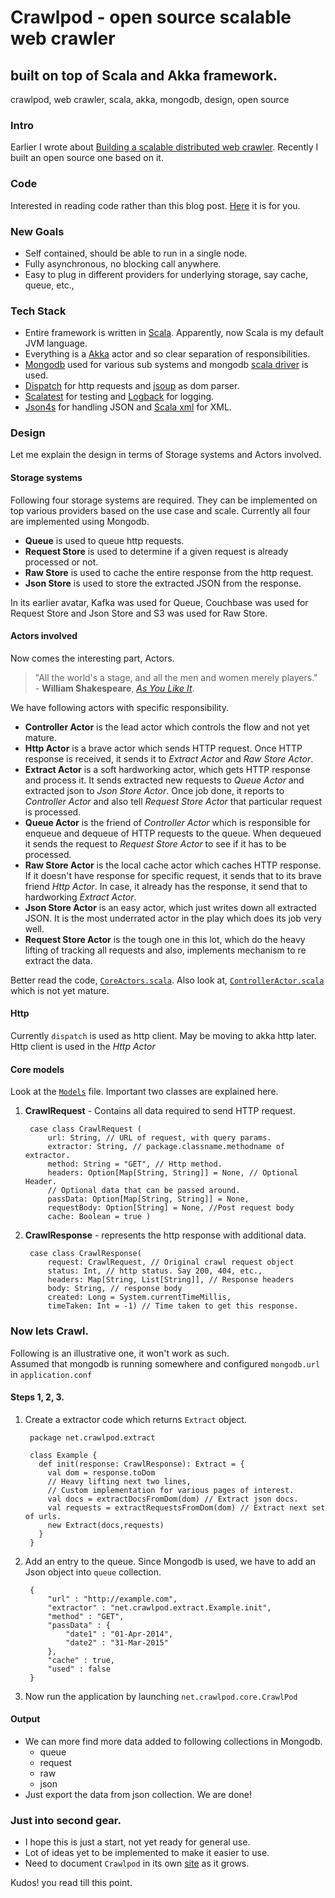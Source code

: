 # Crawlpod - open source scalable web crawler
## built on top of Scala and Akka framework.
crawlpod, web crawler, scala, akka, mongodb, design, open source

### Intro
Earlier I wrote about [Building a scalable distributed web crawler](/2015/04/18/building-a-distributed-web-crawler.html).
Recently I built an open source one based on it.

### Code
Interested in reading code rather than this blog post. [Here](https://github.com/sakthipriyan/crawlpod) it is for you.

### New Goals
* Self contained, should be able to run in a single node.
* Fully asynchronous, no blocking call anywhere.
* Easy to plug in different providers for underlying storage, say cache, queue, etc.,

### Tech Stack
* Entire framework is written in [Scala](http://www.scala-lang.org/). Apparently, now Scala is my default JVM language.
* Everything is a [Akka](http://akka.io/) actor and so clear separation of responsibilities.
* [Mongodb](http://mongodb.org) used for various sub systems and mongodb [scala driver](http://mongodb.github.io/mongo-scala-driver) is used.
* [Dispatch](http://dispatch.databinder.net/Dispatch.html) for http requests and [jsoup](http://jsoup.org/) as dom parser.
* [Scalatest](http://www.scalatest.org/) for testing and [Logback](http://logback.qos.ch/) for logging.
* [Json4s](http://json4s.org/) for handling JSON and [Scala xml](https://github.com/scala/scala-xml) for XML.

### Design
Let me explain the design in terms of Storage systems and Actors involved.

#### Storage systems
Following four storage systems are required. They can be implemented on top various providers based on the use case and scale. Currently all four are implemented using Mongodb.

* **Queue** is used to queue http requests.
* **Request Store** is used to determine if a given request is already processed or not.
* **Raw Store** is used to cache the entire response from the http request.
* **Json Store** is used to store the extracted JSON from the response.

In its earlier avatar, Kafka was used for Queue, Couchbase was used for Request Store and Json Store and S3 was used for Raw Store.

#### Actors involved
Now comes the interesting part, Actors.  
> "All the world's a stage, and all the men and women merely players."  
> \- **William Shakespeare**,  *[As You Like It](http://shakespeare.mit.edu/asyoulikeit/full.html)*.

We have following actors with specific responsibility.

* **Controller Actor** is the lead actor which controls the flow and not yet mature.
* **Http Actor** is a brave actor which sends HTTP request. Once HTTP response is received, it sends it to *Extract Actor* and *Raw Store Actor*.
* **Extract Actor** is a soft hardworking actor, which gets HTTP response and process it. It sends extracted new requests to *Queue Actor* and extracted json to *Json Store Actor*. Once job done, it reports to *Controller Actor* and also tell *Request Store Actor* that particular request is processed.
* **Queue Actor** is the friend of *Controller Actor* which is responsible for enqueue and  dequeue of HTTP requests to the queue. When dequeued it sends the request to *Request Store Actor* to see if it has to be processed.
* **Raw Store Actor** is the local cache actor which caches HTTP response. If it doesn't have response for specific request, it sends that to its brave friend *Http Actor*. In case, it already has the response, it send that to hardworking *Extract Actor*.
* **Json Store Actor** is an easy actor, which just writes down all extracted JSON. It is the most underrated actor in the play which does its job very well.
* **Request Store Actor** is the tough one in this lot, which do the heavy lifting of tracking all requests and also, implements mechanism to re extract the data.

Better read the code,  [`CoreActors.scala`](https://github.com/sakthipriyan/crawlpod/blob/master/src/main/scala/net/crawlpod/core/CoreActors.scala). Also look at,  [`ControllerActor.scala`](https://github.com/sakthipriyan/crawlpod/blob/master/src/main/scala/net/crawlpod/core/ControllerActor.scala) which is not yet mature.

#### Http
Currently `dispatch` is used as http client. May be moving to akka http later.
Http client is used in the *Http Actor*

#### Core models
Look at the [`Models`](https://github.com/sakthipriyan/crawlpod/blob/master/src/main/scala/net/crawlpod/core/Models.scala) file.
Important two classes are explained here.

1. **CrawlRequest** - Contains all data required to send HTTP request.

        case class CrawlRequest (
            url: String, // URL of request, with query params.
            extractor: String, // package.classname.methodname of extractor.
            method: String = "GET", // Http method.
            headers: Option[Map[String, String]] = None, // Optional Header.
            // Optional data that can be passed around.
            passData: Option[Map[String, String]] = None,
            requestBody: Option[String] = None, //Post request body
            cache: Boolean = true )

2. **CrawlResponse** - represents the http response with additional data.

        case class CrawlResponse(
            request: CrawlRequest, // Original crawl request object
            status: Int, // http status. Say 200, 404, etc.,
            headers: Map[String, List[String]], // Response headers
            body: String, // response body
            created: Long = System.currentTimeMillis,
            timeTaken: Int = -1) // Time taken to get this response.


### Now lets Crawl.
Following is an illustrative one, it won't work as such.  
Assumed that mongodb is running somewhere and configured `mongodb.url` in `application.conf`
#### Steps 1, 2, 3.
1. Create a extractor code which returns `Extract` object.

        package net.crawlpod.extract

        class Example {
          def init(response: CrawlResponse): Extract = {
            val dom = response.toDom
            // Heavy lifting next two lines,
            // Custom implementation for various pages of interest.
            val docs = extractDocsFromDom(dom) // Extract json docs.
            val requests = extractRequestsFromDom(dom) // Extract next set of urls.
            new Extract(docs,requests)
          }
        }

2. Add an entry to the queue. Since Mongodb is used, we have to add an Json object into `queue` collection.

        {
            "url" : "http://example.com",
            "extractor" : "net.crawlpod.extract.Example.init",
            "method" : "GET",
            "passData" : {
                "date1" : "01-Apr-2014",
                "date2" : "31-Mar-2015"
            },
            "cache" : true,
            "used" : false
        }

3. Now run the application by launching `net.crawlpod.core.CrawlPod`

#### Output
* We can more find more data added to following collections in Mongodb.
    * queue
    * request
    * raw
    * json
* Just export the data from json collection. We are done!

### Just into second gear.
* I hope this is just a start, not yet ready for general use.
* Lot of ideas yet to be implemented to make it easier to use.
* Need to document `Crawlpod` in its own [site](http://crawlpod.net) as it grows.

Kudos! you read till this point.
